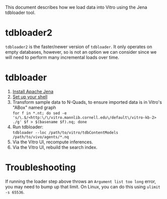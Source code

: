 This document describes how we load data into Vitro using the Jena tdbloader tool.

# tdbloader2

`tdbloader2` is the faster/newer version of `tdbloader`. It only operates on empty databases, however, so is not an option we can consider since we will need to perform many incremental loads over time.

# tdbloader

1. [Install Apache Jena](https://jena.apache.org/download/index.cgi)
1. [Set up your shell](https://jena.apache.org/documentation/tdb/commands.html#script-set-up-bash-scripts)
1. Transform sample data to N-Quads, to ensure imported data is in Vitro's "ABox" named graph  
    `for f in *.nt; do sed -e 's/\.$/<http:\/\/vitro.mannlib.cornell.edu\/default\/vitro-kb-2> ./g' $f > $(basename $f).nq; done`
1. Run tdbloader:  
    `tdbloader --loc /path/to/vitro/tdbContentModels /path/to/vivo/agents/*.nq`
1. Via the Vitro UI, recompute inferences.
1. Via the Vitro UI, rebuild the search index.

# Troubleshooting

If running the loader step above throws an `Argument list too long` error, you may need to bump up that limit. On Linux, you can do this using `ulimit -s 65536`.
